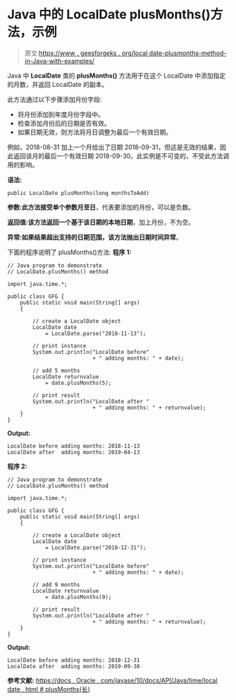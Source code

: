 # Java 中的 LocalDate plusMonths()方法，示例

> 原文:[https://www . geesforgeks . org/local date-plusmonths-method-in-Java-with-examples/](https://www.geeksforgeeks.org/localdate-plusmonths-method-in-java-with-examples/)

Java 中 **LocalDate** 类的 **plusMonths()** 方法用于在这个 LocalDate 中添加指定的月数，并返回 LocalDate 的副本。

此方法通过以下步骤添加月份字段:

*   将月份添加到年度月份字段中。
*   检查添加月份后的日期是否有效。
*   如果日期无效，则方法将月日调整为最后一个有效日期。

例如，2018-08-31 加上一个月给出了日期 2018-09-31，但这是无效的结果，因此返回该月的最后一个有效日期 2018-09-30。此实例是不可变的，不受此方法调用的影响。

**语法:**

```
public LocalDate plusMonths(long monthsToAdd)

```

**参数:**此方法接受单个参数**月至日**，代表要添加的月份，可以是负数。

**返回值:**该方法返回一个基于该日期的**本地日期**，加上月份，不为空。

**异常:**如果结果超出支持的日期范围，该方法抛出**日期时间异常**。

下面的程序说明了 plusMonths()方法:
**程序 1:**

```
// Java program to demonstrate
// LocalDate.plusMonths() method

import java.time.*;

public class GFG {
    public static void main(String[] args)
    {

        // create a LocalDate object
        LocalDate date
            = LocalDate.parse("2018-11-13");

        // print instance
        System.out.println("LocalDate before"
                           + " adding months: " + date);

        // add 5 months
        LocalDate returnvalue
            = date.plusMonths(5);

        // print result
        System.out.println("LocalDate after "
                           + " adding months: " + returnvalue);
    }
}
```

**Output:**

```
LocalDate before adding months: 2018-11-13
LocalDate after  adding months: 2019-04-13

```

**程序 2:**

```
// Java program to demonstrate
// LocalDate.plusMonths() method

import java.time.*;

public class GFG {
    public static void main(String[] args)
    {

        // create a LocalDate object
        LocalDate date
            = LocalDate.parse("2018-12-31");

        // print instance
        System.out.println("LocalDate before"
                           + " adding months: " + date);

        // add 9 months
        LocalDate returnvalue
            = date.plusMonths(9);

        // print result
        System.out.println("LocalDate after "
                           + " adding months: " + returnvalue);
    }
}
```

**Output:**

```
LocalDate before adding months: 2018-12-31
LocalDate after  adding months: 2019-09-30

```

**参考文献:**
[https://docs . Oracle . com/javase/10/docs/API/Java/time/local date . html # plusMonths(长)](https://docs.oracle.com/javase/10/docs/api/java/time/LocalDate.html#plusMonths(long))